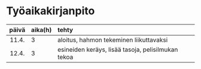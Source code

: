 # Työaikakirjanpito

| päivä | aika(h) | tehty  |
| :----:|:--------| :-----|
| 11.4.| 3        | aloitus, hahmon tekeminen liikuttavaksi |
| 12.4.| 3        | esineiden keräys, lisää tasoja, pelisilmukan tekoa |
